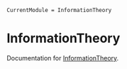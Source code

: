 ```@meta
CurrentModule = InformationTheory
```

# InformationTheory

Documentation for [InformationTheory](https://github.com/tkrhsmt/InformationTheory.jl).
